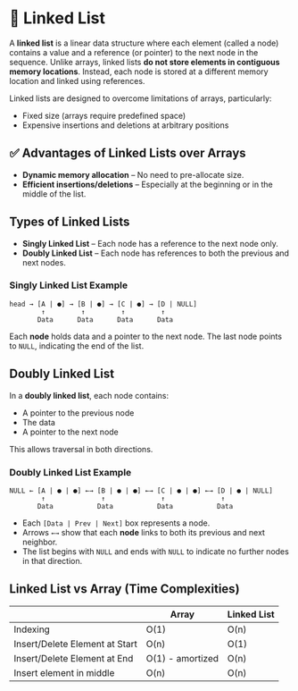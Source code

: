  # 🔗 Linked List

A **linked list** is a linear data structure where each element (called a node) contains a value and a reference (or pointer) to the next node in the sequence. Unlike arrays, linked lists **do not store elements in contiguous memory locations**. Instead, each node is stored at a different memory location and linked using references.

Linked lists are designed to overcome limitations of arrays, particularly:

- Fixed size (arrays require predefined space)
- Expensive insertions and deletions at arbitrary positions

## ✅ Advantages of Linked Lists over Arrays

- **Dynamic memory allocation** – No need to pre-allocate size.
- **Efficient insertions/deletions** – Especially at the beginning or in the middle of the list.

## Types of Linked Lists

- **Singly Linked List** – Each node has a reference to the next node only.
- **Doubly Linked List** – Each node has references to both the previous and next nodes.

### Singly Linked List Example

```
head → [A | ●] → [B | ●] → [C | ●] → [D | NULL]
        ↑         ↑         ↑         ↑
       Data      Data      Data      Data
```

Each **node** holds data and a pointer to the next node. The last node points to `NULL`, indicating the end of the list.


## Doubly Linked List

In a **doubly linked list**, each node contains:

- A pointer to the previous node
- The data
- A pointer to the next node

This allows traversal in both directions.

### Doubly Linked List Example

```
NULL ← [A | ● | ●] ←→ [B | ● | ●] ←→ [C | ● | ●] ←→ [D | ● | NULL]
        ↑              ↑              ↑              ↑
       Data           Data           Data           Data
```

- Each `[Data | Prev | Next]` box represents a node.
- Arrows `←→` show that each **node** links to both its previous and next neighbor.
- The list begins with `NULL` and ends with `NULL` to indicate no further nodes in that direction.


## Linked List vs Array (Time Complexities)

|                                |    Array             | Linked List | 
|--------------------------------|----------------------|-------------|
| Indexing                       |    O(1)              |   O(n)      |
| Insert/Delete Element at Start |    O(n)              |   O(1)      |
| Insert/Delete Element at End   |    O(1) - amortized  |   O(n)      |
| Insert element in middle       |    O(n)              |   O(n)      |